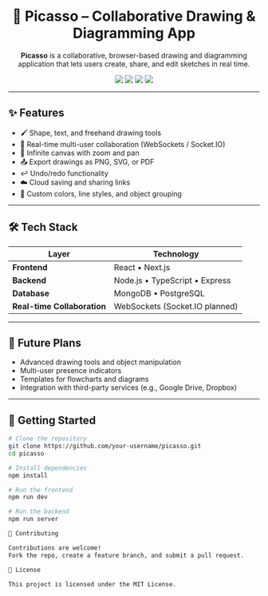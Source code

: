 <h1 align="center">🎨 Picasso – Collaborative Drawing & Diagramming App</h1>

<p align="center">
  <b>Picasso</b> is a collaborative, browser-based drawing and diagramming application that lets users create, share, and edit sketches in real time.
</p>

<p align="center">
  <img src="https://img.shields.io/badge/Frontend-React%20%2F%20Next.js-blue?style=for-the-badge&logo=react&logoColor=white"/>
  <img src="https://img.shields.io/badge/Backend-TypeScript%20%2B%20Node.js-green?style=for-the-badge&logo=typescript&logoColor=white"/>
  <img src="https://img.shields.io/badge/Database-MongoDB%20%2F%20PostgreSQL-darkgreen?style=for-the-badge"/>
  <img src="https://img.shields.io/badge/License-MIT-yellow?style=for-the-badge"/>
</p>

---

## ✨ Features

- 🖌 Shape, text, and freehand drawing tools
- 🔄 Real-time multi-user collaboration (WebSockets / Socket.IO)
- 🌌 Infinite canvas with zoom and pan
- 📤 Export drawings as PNG, SVG, or PDF
- ↩️ Undo/redo functionality
- ☁️ Cloud saving and sharing links
- 🎨 Custom colors, line styles, and object grouping

---

## 🛠️ Tech Stack

| Layer                       | Technology                     |
| --------------------------- | ------------------------------ |
| **Frontend**                | React • Next.js                |
| **Backend**                 | Node.js • TypeScript • Express |
| **Database**                | MongoDB • PostgreSQL           |
| **Real-time Collaboration** | WebSockets (Socket.IO planned) |

---

## 📌 Future Plans

- Advanced drawing tools and object manipulation
- Multi-user presence indicators
- Templates for flowcharts and diagrams
- Integration with third-party services (e.g., Google Drive, Dropbox)

---

## 🚀 Getting Started

```bash
# Clone the repository
git clone https://github.com/your-username/picasso.git
cd picasso

# Install dependencies
npm install

# Run the frontend
npm run dev

# Run the backend
npm run server

🤝 Contributing

Contributions are welcome!
Fork the repo, create a feature branch, and submit a pull request.

📜 License

This project is licensed under the MIT License.
```
